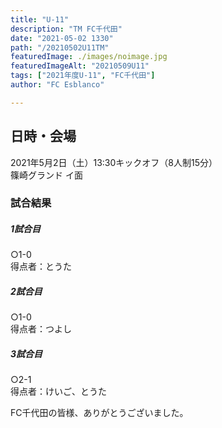 ```yaml
---
title: "U-11"
description: "TM FC千代田"
date: "2021-05-02 1330"
path: "/20210502U11TM"
featuredImage: ./images/noimage.jpg
featuredImageAlt: "20210509U11"
tags: ["2021年度U-11", "FC千代田"]
author: "FC Esblanco"

---
```



## 日時・会場

2021年5月2日（土）13:30キックオフ（8人制15分）  
篠崎グランド イ面  

### 試合結果

#####  1試合目  
○1-0  
得点者：とうた

##### 2試合目  
○1-0  
得点者：つよし

#####  3試合目  
○2-1  
得点者：けいご、とうた



FC千代田の皆様、ありがとうございました。

